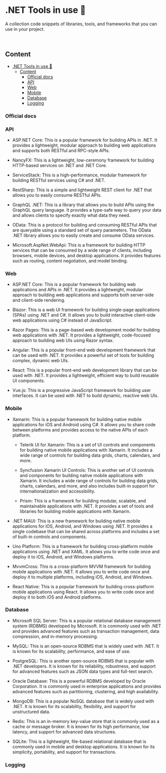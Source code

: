 # .NET Tools in use 👾

A collection code snippets of libraries, tools, and frameworks that you can use in your project.

<br />

## Content
- [.NET Tools in use 👾](#net-tools-in-use-)
  - [Content](#content)
    - [Official docs](#official-docs)
    - [API](#api)
    - [Web](#web)
    - [Mobile](#mobile)
    - [Database](#database)
    - [Logging](#logging)

### Official docs

### API
* ASP.NET Core: This is a popular framework for building APIs in .NET. It provides a lightweight, modular approach to building web applications and supports both RESTful and RPC-style APIs.

* NancyFX: This is a lightweight, low-ceremony framework for building HTTP-based services on .NET and .NET Core.

* ServiceStack: This is a high-performance, modular framework for building RESTful services using C# and .NET.

* RestSharp: This is a simple and lightweight REST client for .NET that allows you to easily consume RESTful APIs.

* GraphQL .NET: This is a library that allows you to build APIs using the GraphQL query language. It provides a type-safe way to query your data and allows clients to specify exactly what data they need.

* OData: This is a protocol for building and consuming RESTful APIs that are queryable using a standard set of query parameters. The OData .NET library allows you to easily create and consume OData services.

* Microsoft.AspNet.WebApi: This is a framework for building HTTP services that can be consumed by a wide range of clients, including browsers, mobile devices, and desktop applications. It provides features such as routing, content negotiation, and model binding.

### Web
* ASP.NET Core: This is a popular framework for building web applications and APIs in .NET. It provides a lightweight, modular approach to building web applications and supports both server-side and client-side rendering.

* Blazor: This is a web UI framework for building single-page applications (SPAs) using .NET and C#. It allows you to build interactive client-side web applications using C# instead of JavaScript.

* Razor Pages: This is a page-based web development model for building web applications with .NET. It provides a lightweight, code-focused approach to building web UIs using Razor syntax.

* Angular: This is a popular front-end web development framework that can be used with .NET. It provides a powerful set of tools for building complex, dynamic web UIs.

* React: This is a popular front-end web development library that can be used with .NET. It provides a lightweight, efficient way to build reusable UI components.

* Vue.js: This is a progressive JavaScript framework for building user interfaces. It can be used with .NET to build dynamic, reactive web UIs.

### Mobile
* Xamarin: This is a popular framework for building native mobile applications for iOS and Android using C#. It allows you to share code between platforms and provides access to the native APIs of each platform.
  * Telerik UI for Xamarin: This is a set of UI controls and components for building native mobile applications with Xamarin. It includes a wide range of controls for building data grids, charts, calendars, and more.

  * Syncfusion Xamarin UI Controls: This is another set of UI controls and components for building native mobile applications with Xamarin. It includes a wide range of controls for building data grids, charts, calendars, and more, and also includes built-in support for internationalization and accessibility.

  * Prism: This is a framework for building modular, scalable, and maintainable applications with .NET. It provides a set of tools and libraries for building mobile applications with Xamarin.

* .NET MAUI: This is a new framework for building native mobile applications for iOS, Android, and Windows using .NET. It provides a single codebase that can be shared across platforms and includes a set of built-in controls and components.

* Uno Platform: This is a framework for building cross-platform mobile applications using .NET and XAML. It allows you to write code once and deploy it to iOS, Android, and Windows platforms.

* MvvmCross: This is a cross-platform MVVM framework for building mobile applications with .NET. It allows you to write code once and deploy it to multiple platforms, including iOS, Android, and Windows.

* React Native: This is a popular framework for building cross-platform mobile applications using React. It allows you to write code once and deploy it to both iOS and Android platforms.
### Database
* Microsoft SQL Server: This is a popular relational database management system (RDBMS) developed by Microsoft. It is commonly used with .NET and provides advanced features such as transaction management, data compression, and in-memory processing.

* MySQL: This is an open-source RDBMS that is widely used with .NET. It is known for its scalability, performance, and ease of use.

* PostgreSQL: This is another open-source RDBMS that is popular with .NET developers. It is known for its reliability, robustness, and support for advanced features such as JSON data types and full-text search.

* Oracle Database: This is a powerful RDBMS developed by Oracle Corporation. It is commonly used in enterprise applications and provides advanced features such as partitioning, clustering, and high availability.

* MongoDB: This is a popular NoSQL database that is widely used with .NET. It is known for its scalability, flexibility, and support for unstructured data.

* Redis: This is an in-memory key-value store that is commonly used as a cache or message broker. It is known for its high performance, low latency, and support for advanced data structures. 


* SQLite: This is a lightweight, file-based relational database that is commonly used in mobile and desktop applications. It is known for its simplicity, portability, and support for transactions.
### Logging